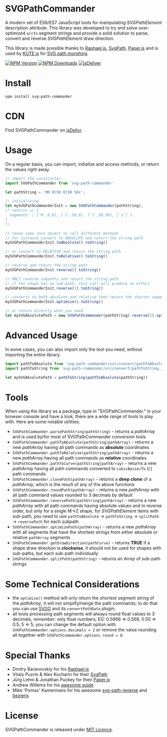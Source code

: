 # SVGPathCommander
A modern set of ES6/ES7 JavaScript tools for manipulating *SVGPathElement* description attribute. This library was developed to try and solve over-optimized `arcTo` segment strings and provide a solid solution to parse, convert and reverse *SVGPathElement* draw direction.

This library is made possible thanks to [Raphael.js](https://dmitrybaranovskiy.github.io/raphael/), [SvgPath](https://github.com/fontello/svgpath), [Paper.js](https://github.com/paperjs/paper.js/) and is used by [KUTE.js](https://github.com/thednp/kute.js) for [SVG path morphing](https://thednp.github.io/kute.js/svgCubicMorph.html).

[![NPM Version](https://img.shields.io/npm/v/svg-path-commander.svg?style=flat-square)](https://www.npmjs.com/package/svg-path-commander)
[![NPM Downloads](https://img.shields.io/npm/dm/svg-path-commander.svg?style=flat-square)](http://npm-stat.com/charts.html?svg-path-commander)
[![jsDeliver](https://data.jsdelivr.com/v1/package/npm/svg-path-commander/badge)](https://www.jsdelivr.com/package/npm/svg-path-commander)

# Install

```
npm install svg-path-commander
```

# CDN

Find SVGPathCommander on [jsDelivr](https://www.jsdelivr.com/package/npm/svg-path-commander).

# Usage

On a regular basis, you can import, initialize and access methods, or return the values right away.

```js
// import the constructor
import SVGPathCommander from 'svg-path-commander'

let pathString = 'M0 0l50 0l50 50z';

// initializing
let mySVGPathCommanderInit = new SVGPathCommander(pathString);
/* returns => {
  segments: [ ['M',0,0], ['l',50,0], ['l',50,50], ['z'] ]
}
*/

// reuse same init object to call different methods
// for instance convert to ABSOLUTE and return the string path
mySVGPathCommanderInit.toAbsolute().toString()

// or convert to RELATIVE and return the string path
mySVGPathCommanderInit.toRelative().toString()

// reverse and return the string path
mySVGPathCommanderInit.reverse().toString()

// ONLY reverse subpaths and return the string path
// if the shape has no sub-path, this call will produce no effect
mySVGPathCommanderInit.reverse(1).toString()

// converts to both absolute and relative then return the shorter segment string
mySVGPathCommanderInit.optimize().toString()

// or return directly what you need
let mySVGAbsolutePath = new SVGPathCommander(pathString).reverse(1).optimize().toString()
```

# Advanced Usage

In some cases, you can also import only the tool you need, without importing the entire library.

```js
import pathToAbsolute from 'svg-path-commander/src/convert/pathToAbsolute.js'
import pathToString from 'svg-path-commander/src/convert/pathToString.js'

let mySVGAbsolutePath = pathToString(pathToAbsolute(pathString))
```

# Tools
When using the library as a package, type in "SVGPathCommander." in your browser console and have a look, there are a wide range of tools to play with. Here are some notable utilities:

* `SVGPathCommander.parsePathString(pathString)` - returns a *pathArray* and is used by/for most of SVGPathCommander conversion tools
* `SVGPathCommander.pathToAbsolute(pathString|pathArray)` - returns a new *pathArray* having all path commands as **absolute** coordinates
* `SVGPathCommander.pathToRelative(pathString|pathArray)` - returns a new *pathArray* having all path commands as **relative** coordinates
* `SVGPathCommander.pathToCurve(pathString|pathArray)` - returns a new *pathArray* having all path commands converted to `cubicBezierTo` (`C`) path commands
* `SVGPathCommander.clonePath(pathArray)` - returns a **deep clone** of a *pathArray*, which is the result of any of the above functions
* `SVGPathCommander.roundPath(pathArray)` - returns a new *pathArray* with all path command values rounded to 3 decimals by default
* `SVGPathCommander.reversePath(pathString|pathArray)` - returns a new *pathArray* with all path commands having absolute values and in reverse order, but only for a single M->Z shape, for *SVGPathElement* items with sub-path, you need to use `pathToAbsolute` -> `pathToString` -> `splitPath` -> `reversePath` for each subpath
* `SVGPathCommander.optimizePath(pathArray)` - returns a new *pathArray* with all segments that have the shortest strings from either absolute or relative `pathArray` segments
* `SVGPathCommander.getDrawDirection(pathCurve)` - returns **TRUE** if a shape draw direction is **clockwise**, it should not be used for shapes with sub-paths, but each sub-path individually
* `SVGPathCommander.splitPath(pathString)` - returns an *Array* of sub-path strings

# Some Technical Considerations
* the `optimize()` method will only return the shortest segment string of the *pathArray*, it will not simplify/merge the path commands; to do that you can use [SVGO](https://github.com/svg/svgo) and its `convertPathData` plugin;
* all tools processing path segments will always round float values to 3 decimals, remember: only float numbers; EG: 0.5666 => 0.566, 0.50 => 0.5, 5 => 5; you can change the default option with `SVGPathCommander.options.decimals = 2` or remove the value rounding all together with `SVGPathCommander.options.round = 0`.


# Special Thanks

* Dmitry Baranovskiy for his [Raphael.js](https://dmitrybaranovskiy.github.io/raphael/)
* Vitaly Puzrin & Alex Kocharin for their [SvgPath](https://github.com/fontello/svgpath)
* Jürg Lehni & Jonathan Puckey for their [Paper.js](https://github.com/paperjs/paper.js/)
* Andrew Willems for his [awesome guide](https://stackoverflow.com/users/5218951/andrew-willems)
* Mike 'Pomax' Kamermans for his awesome [svg-path-reverse](https://github.com/Pomax/svg-path-reverse) and [bezierjs](https://github.com/Pomax/bezierjs)

# License
SVGPathCommander is released under [MIT Licence](https://github.com/thednp/svg-path-commander/blob/master/LICENSE).